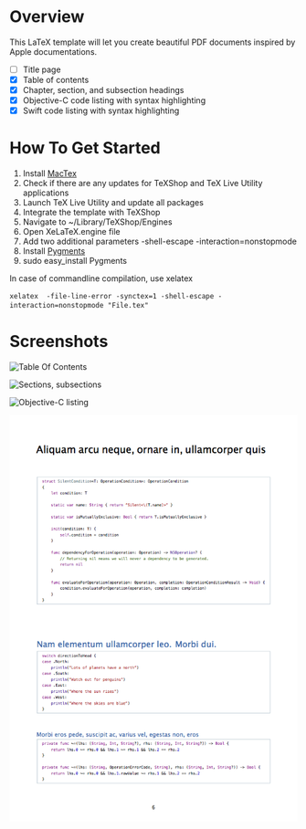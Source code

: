 Overview
====================================
This LaTeX template will let you create beautiful PDF documents inspired by Apple documentations. 
- [ ] Title page
- [x] Table of contents
- [x] Chapter, section, and subsection headings
- [x] Objective-C code listing with syntax highlighting
- [x] Swift code listing with syntax highlighting

How To Get Started
====================================

1. Install [MacTex](https://www.github.com)
  1. Check if there are any updates for TeXShop and TeX Live Utility applications
  2. Launch TeX Live Utility and update all packages
2. Integrate the template with TeXShop
  1. Navigate to ~/Library/TeXShop/Engines
  2. Open XeLaTeX.engine file
  3. Add two additional parameters -shell-escape -interaction=nonstopmode
3. Install [Pygments](http://pygments.org)
  1. sudo easy_install Pygments

In case of commandline compilation, use xelatex
```
xelatex  -file-line-error -synctex=1 -shell-escape -interaction=nonstopmode "File.tex"
```

Screenshots
====================================

![Table Of Contents](https://raw.github.com/wnagrodzki/AppleDocumentationStyleLatexTemplate/master/Screen%20Shots/TOC.png)
 
![Sections, subsections](https://raw.github.com/wnagrodzki/AppleDocumentationStyleLatexTemplate/master/Screen%20Shots/Sections.png)
 
![Objective-C listing](https://raw.github.com/wnagrodzki/AppleDocumentationStyleLatexTemplate/master/Screen%20Shots/CodelistingObjC.png)

![Swift listing](https://raw.githubusercontent.com/wnagrodzki/AppleDocumentationStyleLatexTemplate/master/Screen%20Shots/CodelistingSwift.png)
